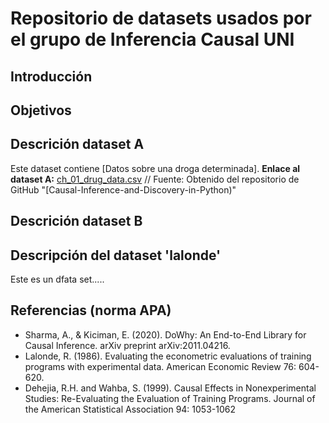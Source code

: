 # Repositorio de datasets usados por el grupo de Inferencia Causal UNI

## Introducción

## Objetivos

## Descrición dataset A
Este dataset contiene [Datos sobre una droga determinada].
**Enlace al dataset A:** [ch_01_drug_data.csv](https://raw.githubusercontent.com/PacktPublishing/Causal-Inference-and-Discovery-in-Python/refs/heads/main/data/ch_01_drug_data.csv)
// Fuente: Obtenido del repositorio de GitHub "[Causal-Inference-and-Discovery-in-Python)"

## Descrición dataset B
 

## Descripción del dataset 'lalonde'
Este es un dfata set.....


## Referencias (norma APA)

- Sharma, A., & Kiciman, E. (2020). DoWhy: An End-to-End Library for Causal Inference. arXiv preprint arXiv:2011.04216. 
- Lalonde, R. (1986). Evaluating the econometric evaluations of training programs with experimental data. American Economic Review 76: 604-620.
- Dehejia, R.H. and Wahba, S. (1999). Causal Effects in Nonexperimental Studies: Re-Evaluating the Evaluation of Training Programs. Journal of the American Statistical Association 94: 1053-1062
